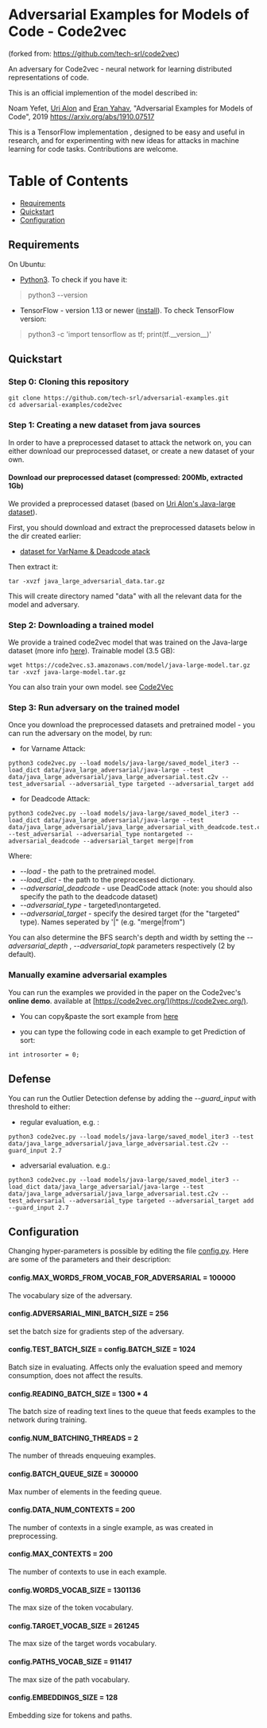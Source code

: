 # Adversarial Examples for Models of Code - Code2vec

(forked from: https://github.com/tech-srl/code2vec)

An adversary for Code2vec - neural network for learning distributed representations of code.

This is an official implemention of the model described in:

Noam Yefet, [Uri Alon](http://urialon.cswp.cs.technion.ac.il) and [Eran Yahav](http://www.cs.technion.ac.il/~yahave/),
"Adversarial Examples for Models of Code", 2019 
https://arxiv.org/abs/1910.07517

<!-- _**October 2018** - the paper was accepted to [POPL'2019](https://popl19.sigplan.org)_! -->

This is a TensorFlow implementation , designed to be easy and useful in research, 
and for experimenting with new ideas for attacks in machine learning for code tasks.
Contributions are welcome.

<!--
<center style="padding: 40px"><img width="70%" src="https://github.com/tech-srl/code2vec/raw/master/images/network.png" /></center>
-->

Table of Contents
=================
  * [Requirements](#requirements)
  * [Quickstart](#quickstart)
  * [Configuration](#configuration)

## Requirements
On Ubuntu:
  * [Python3](https://www.linuxbabe.com/ubuntu/install-python-3-6-ubuntu-16-04-16-10-17-04). To check if you have it:
> python3 --version
  * TensorFlow - version 1.13 or newer ([install](https://www.tensorflow.org/install/install_linux)). To check TensorFlow version:
> python3 -c 'import tensorflow as tf; print(tf.\_\_version\_\_)'
 

## Quickstart
### Step 0: Cloning this repository
```
git clone https://github.com/tech-srl/adversarial-examples.git
cd adversarial-examples/code2vec
```

### Step 1: Creating a new dataset from java sources
In order to have a preprocessed dataset to attack the network on, you can either download our
preprocessed dataset, or create a new dataset of your own.

#### Download our preprocessed dataset (compressed: 200Mb, extracted 1Gb)
We provided a preprocessed dataset (based on [Uri Alon's Java-large dataset](https://github.com/tech-srl/code2vec)).

First, you should download and extract the preprocessed datasets below in the dir created earlier:

* [dataset for VarName & Deadcode atack](https://adversarial-examples.s3.amazonaws.com/adversarial+for+code2vec/java_large_adversarial_data.tar.gz)

Then extract it:
```
tar -xvzf java_large_adversarial_data.tar.gz
```

This will create directory named "data" with all the relevant data for the model and adversary.

<!--
### Creating and preprocessing a new Java dataset
In order to create and preprocess a new dataset (for example, to compare code2vec to another model on another dataset):
  * Edit the file [preprocess.sh](preprocess.sh) using the instructions there, pointing it to the correct training, validation and test directories.
  * Run the preprocess.sh file:
> source preprocess.sh
-->
### Step 2: Downloading a trained model
We provide a trained code2vec model that was trained on the Java-large dataset (more info [here](https://github.com/tech-srl/code2vec)). Trainable model (3.5 GB):
```
wget https://code2vec.s3.amazonaws.com/model/java-large-model.tar.gz
tar -xvzf java-large-model.tar.gz
```

You can also train your own model. see [Code2Vec](https://github.com/tech-srl/code2vec)

### Step 3: Run adversary on the trained model

Once you download the preprocessed datasets and pretrained model - you can run the adversary on the model, by run:

* for Varname Attack:
```
python3 code2vec.py --load models/java-large/saved_model_iter3 --load_dict data/java_large_adversarial/java-large --test data/java_large_adversarial/java_large_adversarial.test.c2v --test_adversarial --adversarial_type targeted --adversarial_target add
```

* for Deadcode Attack:
```
python3 code2vec.py --load models/java-large/saved_model_iter3 --load_dict data/java_large_adversarial/java-large --test data/java_large_adversarial/java_large_adversarial_with_deadcode.test.c2v --test_adversarial --adversarial_type nontargeted --adversarial_deadcode --adversarial_target merge|from
```

Where:
* _--load_ - the path to the pretrained model.
* _--load_dict_ - the path to the preprocessed dictionary.
* _--adversarial_deadcode_ - use DeadCode attack (note: you should also specify the path to the deadcode dataset)
* _--adversarial_type_ - targeted\nontargeted.
* _--adversarial_target_ - specify the desired target (for the "targeted" type). Names seperated by '|" (e.g. "merge|from")

You can also determine the BFS search's depth and width by setting the _--adversarial_depth_ , _--adversarial_topk_ parameters respectively (2 by default).

<!--
### Step 4: Manual examination of a trained model
To manually examine a trained model, run:
```
python3 code2vec.py --load models/java14m/saved_model_iter8 --predict
```
After the model loads, follow the instructions and edit the file Input.java and enter a Java 
method or code snippet, and examine the model's predictions and attention scores.
-->

### Manually examine adversarial examples
You can run the examples we provided in the paper on the Code2vec's **online demo**. available at [https://code2vec.org/](https://code2vec.org/).

* You can copy&paste the sort example from [here](https://adversarial-examples.s3.amazonaws.com/adversarial+for+code2vec/sort_adversarial_example.txt)

* you can type the following code in each example to get Prediction of sort:
```
int introsorter = 0;
```

## Defense

You can run the Outlier Detection defense by adding the _--guard_input_ with threshold to either:
* regular evaluation, e.g. :
```
python3 code2vec.py --load models/java-large/saved_model_iter3 --test data/java_large_adversarial/java_large_adversarial.test.c2v --guard_input 2.7
```

* adversarial evaluation. e.g.:
```
python3 code2vec.py --load models/java-large/saved_model_iter3 --load_dict data/java_large_adversarial/java-large --test data/java_large_adversarial/java_large_adversarial.test.c2v --test_adversarial --adversarial_type targeted --adversarial_target add --guard_input 2.7
```

## Configuration
Changing hyper-parameters is possible by editing the file [config.py](config.py).
Here are some of the parameters and their description:

#### config.MAX_WORDS_FROM_VOCAB_FOR_ADVERSARIAL = 100000
The vocabulary size of the adversary.
#### config.ADVERSARIAL_MINI_BATCH_SIZE = 256
set the batch size for gradients step of the adversary.

#### config.TEST_BATCH_SIZE = config.BATCH_SIZE = 1024
Batch size in evaluating. Affects only the evaluation speed and memory consumption, does not affect the results.
#### config.READING_BATCH_SIZE = 1300 * 4
The batch size of reading text lines to the queue that feeds examples to the network during training.
#### config.NUM_BATCHING_THREADS = 2
The number of threads enqueuing examples.
#### config.BATCH_QUEUE_SIZE = 300000
Max number of elements in the feeding queue.
#### config.DATA_NUM_CONTEXTS = 200
The number of contexts in a single example, as was created in preprocessing.
#### config.MAX_CONTEXTS = 200
The number of contexts to use in each example.
#### config.WORDS_VOCAB_SIZE = 1301136
The max size of the token vocabulary.
#### config.TARGET_VOCAB_SIZE = 261245
The max size of the target words vocabulary.
#### config.PATHS_VOCAB_SIZE = 911417
The max size of the path vocabulary.
#### config.EMBEDDINGS_SIZE = 128
Embedding size for tokens and paths.

